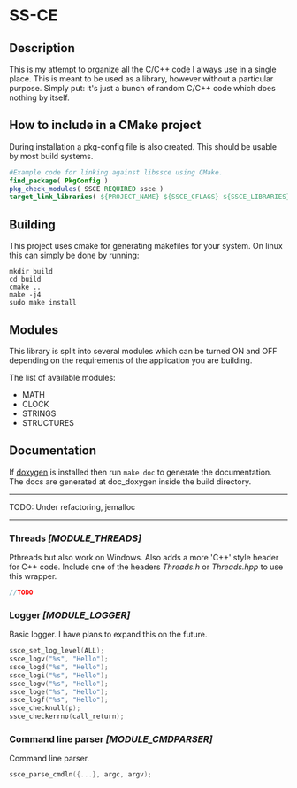 # SS-CE

## Description

This is my attempt to organize all the C/C++ code I always use in a single place. This is meant to be used as a library, however without a particular purpose. Simply put: it's just a bunch of random C/C++ code which does nothing by itself.

## How to include in a CMake project

During installation a pkg-config file is also created. This should be usable by most build systems.

```CMake
#Example code for linking against libssce using CMake.
find_package( PkgConfig )
pkg_check_modules( SSCE REQUIRED ssce )
target_link_libraries( ${PROJECT_NAME} ${SSCE_CFLAGS} ${SSCE_LIBRARIES} )
```

## Building

This project uses cmake for generating makefiles for your system.
On linux this can simply be done by running:

```Shell
mkdir build
cd build
cmake ..
make -j4
sudo make install
```

## Modules

This library is split into several modules which can be turned ON and OFF depending on the requirements of the application you are building.

The list of available modules:

- MATH
- CLOCK
- STRINGS
- STRUCTURES

## Documentation

If [doxygen](www.doxygen.org) is installed then run `make doc` to generate the documentation. The docs are generated at doc_doxygen inside the build directory.

---

TODO: Under refactoring, jemalloc

---

### Threads _[MODULE\_THREADS]_

Pthreads but also work on Windows. Also adds a more 'C++' style header for C++ code.
Include one of the headers *Threads.h* or *Threads.hpp* to use this wrapper.

```C
//TODO
```

### Logger _[MODULE\_LOGGER]_

Basic logger. I have plans to expand this on the future.

```C
ssce_set_log_level(ALL);
ssce_logv("%s", "Hello");
ssce_logd("%s", "Hello");
ssce_logi("%s", "Hello");
ssce_logw("%s", "Hello");
ssce_loge("%s", "Hello");
ssce_logf("%s", "Hello");
ssce_checknull(p);
ssce_checkerrno(call_return);
```

### Command line parser _[MODULE\_CMDPARSER]_

Command line parser.

```C
ssce_parse_cmdln({...}, argc, argv);
```